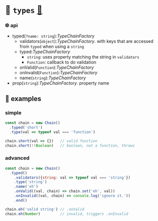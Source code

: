# 🌊 `types` [🎼 ](https://github.com/fluents/chain-able/wiki/compose)


### 🌐 api
- typed(`?name: string`):_TypeChainFactory_
  - validators(`object`):_TypeChainFactory_. with keys that are accessed from `typed` when using a `string`
  - typed:_TypeChainFactory_
    - `string`: uses property matching the string in `validators`
    - `Function`: callback to do validation
  - onValid(`Function`):_TypeChainFactory_
  - onInvalid(`Function`):_TypeChainFactory_
  - name(`string`):_TypeChainFactory_
- prop(`string`):_TypeChainFactory_.  property name


<!-- - intro
- src
- tests
- example
- more -->

## 📘 examples

<!-- #### shorthand -->
### simple

```js
const chain = new Chain()
  .typed('short')
  .type(val => typeof val === 'function')

chain.short(val => {})   // valid function
chain.short(!!Boolean)   // boolean, not a function, throws
```

### advanced
<!-- <details>
<summary>
  <span><code>👀  <u><code>code</code>  <a href="#">🔗</a></u></code></span>
</summary> -->

```js
const chain = new Chain()
  .typed()
    .validators({string: val => typeof val === 'string'})
    .type('string')
    .name('eh')
    .onValid((val, chain) => chain.set('eh', val))
    .onInvalid((val, chain) => console.log('ignore it.'))
    .end()

chain.eh('valid string') // .onValid
chain.eh(Number)         // invalid, triggers .onInvalid
```
<!-- </details> -->
